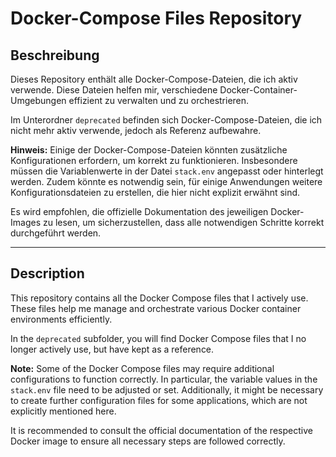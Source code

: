 # Docker-Compose Files Repository

## Beschreibung

Dieses Repository enthält alle Docker-Compose-Dateien, die ich aktiv verwende. Diese Dateien helfen mir, verschiedene Docker-Container-Umgebungen effizient zu verwalten und zu orchestrieren.

Im Unterordner `deprecated` befinden sich Docker-Compose-Dateien, die ich nicht mehr aktiv verwende, jedoch als Referenz aufbewahre.

**Hinweis:** Einige der Docker-Compose-Dateien könnten zusätzliche Konfigurationen erfordern, um korrekt zu funktionieren. Insbesondere müssen die Variablenwerte in der Datei `stack.env` angepasst oder hinterlegt werden. Zudem könnte es notwendig sein, für einige Anwendungen weitere Konfigurationsdateien zu erstellen, die hier nicht explizit erwähnt sind.

Es wird empfohlen, die offizielle Dokumentation des jeweiligen Docker-Images zu lesen, um sicherzustellen, dass alle notwendigen Schritte korrekt durchgeführt werden.

---

## Description

This repository contains all the Docker Compose files that I actively use. These files help me manage and orchestrate various Docker container environments efficiently.

In the `deprecated` subfolder, you will find Docker Compose files that I no longer actively use, but have kept as a reference.

**Note:** Some of the Docker Compose files may require additional configurations to function correctly. In particular, the variable values in the `stack.env` file need to be adjusted or set. Additionally, it might be necessary to create further configuration files for some applications, which are not explicitly mentioned here.

It is recommended to consult the official documentation of the respective Docker image to ensure all necessary steps are followed correctly.
